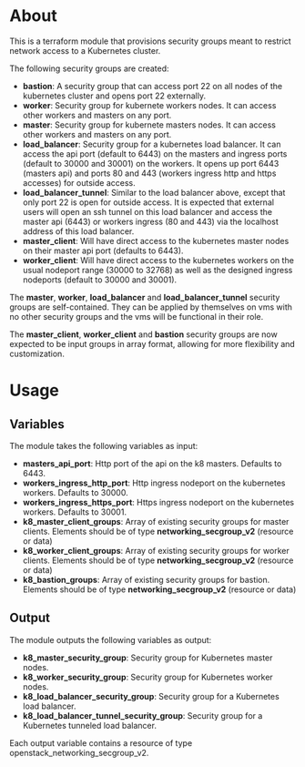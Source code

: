 # About

This is a terraform module that provisions security groups meant to restrict network access to a Kubernetes cluster.

The following security groups are created:
- **bastion**: A security group that can access port 22 on all nodes of the kubernetes cluster and opens port 22 externally.
- **worker**: Security group for kubernete workers nodes. It can access other workers and masters on any port.
- **master**: Security group for kubernete masters nodes. It can access other workers and masters on any port.
- **load_balancer**: Security group for a kubernetes load balancer. It can access the api port (default to 6443) on the masters and ingress ports (default to 30000 and 30001) on the workers. It opens up port 6443 (masters api) and ports 80 and 443 (workers ingress http and https accesses) for outside access.
- **load_balancer_tunnel**: Similar to the load balancer above, except that only port 22 is open for outside access. It is expected that external users will open an ssh tunnel on this load balancer and access the master api (6443) or workers ingress (80 and 443) via the localhost address of this load balancer.
- **master_client**: Will have direct access to the kubernetes master nodes on their master api port (defaults to 6443).
- **worker_client**: Will have direct access to the kubernetes workers on the usual nodeport range (30000 to 32768) as well as the designed ingress nodeports (default to 30000 and 30001).

The **master**, **worker**, **load_balancer** and **load_balancer_tunnel** security groups are self-contained. They can be applied by themselves on vms with no other security groups and the vms will be functional in their role.

The **master_client**, **worker_client** and **bastion** security groups are now expected to be input groups in array format, allowing for more flexibility and customization.

# Usage

## Variables

The module takes the following variables as input:

- **masters_api_port**: Http port of the api on the k8 masters. Defaults to 6443.
- **workers_ingress_http_port**: Http ingress nodeport on the kubernetes workers. Defaults to 30000.
- **workers_ingress_https_port**: Https ingress nodeport on the kubernetes workers. Defaults to 30001.
- **k8_master_client_groups**: Array of existing security groups for master clients. Elements should be of type **networking_secgroup_v2** (resource or data)
- **k8_worker_client_groups**: Array of existing security groups for worker clients. Elements should be of type **networking_secgroup_v2** (resource or data)
- **k8_bastion_groups**: Array of existing security groups for bastion. Elements should be of type **networking_secgroup_v2** (resource or data)

## Output

The module outputs the following variables as output:

- **k8_master_security_group**: Security group for Kubernetes master nodes.
- **k8_worker_security_group**: Security group for Kubernetes worker nodes.
- **k8_load_balancer_security_group**: Security group for a Kubernetes load balancer.
- **k8_load_balancer_tunnel_security_group**: Security group for a Kubernetes tunneled load balancer.

Each output variable contains a resource of type openstack_networking_secgroup_v2.